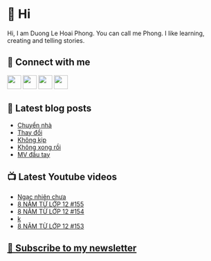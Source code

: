 # 👋 Hi

Hi, I am Duong Le Hoai Phong. You can call me Phong. I like learning, creating and telling stories.

## 🔗 Connect with me
[<img height="32" width="32" src="https://cdn.jsdelivr.net/npm/simple-icons@v3/icons/youtube.svg" />](https://www.youtube.com/channel/UCXykqt3V2-9bYXKWZRcH0rA)
[<img height="32" width="32" src="https://cdn.jsdelivr.net/npm/simple-icons@v3/icons/instagram.svg" />](https://www.instagram.com/dlhoaiphong)
[<img height="32" width="32" src="https://cdn.jsdelivr.net/npm/simple-icons@v3/icons/facebook.svg" />](https://www.facebook.com/dlhoaiphong)
[<img height="32" width="32" src="https://cdn.jsdelivr.net/npm/simple-icons@v3/icons/linkedin.svg" />](https://www.linkedin.com/in/dlhoaiphong)

## 📝 Latest blog posts

<!-- BLOG-POST-LIST:START -->
- [Chuyển nhà](https://phongduong.dev/blog/2021/09/chuyen-nha/)
- [Thay đổi](https://phongduong.dev/blog/2021/09/thay-doi/)
- [Không kịp](https://phongduong.dev/blog/2021/09/khong-kip/)
- [Không xong rồi](https://phongduong.dev/blog/2021/09/khong-xong-roi/)
- [MV đầu tay](https://phongduong.dev/blog/2021/09/mv-dau-tay/)
<!-- BLOG-POST-LIST:END -->

## 📺 Latest Youtube videos

<!-- YOUTUBE-VIDEO-LIST:START -->
- [Ngạc nhiên chưa](https://www.youtube.com/watch?v=Q9Yo6tCchDA)
- [8 NĂM TỪ LỚP 12 #155](https://www.youtube.com/watch?v=8fhmHDVit_I)
- [8 NĂM TỪ LỚP 12 #154](https://www.youtube.com/watch?v=KIUdtw5NKx0)
- [k](https://www.youtube.com/watch?v=JjB2Dt8oNfs)
- [8 NĂM TỪ LỚP 12 #153](https://www.youtube.com/watch?v=-BH8ASF9jm8)
<!-- YOUTUBE-VIDEO-LIST:END -->

## [💌 Subscribe to my newsletter](https://phongever.substack.com/)
